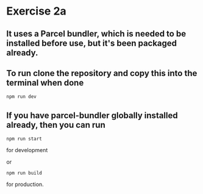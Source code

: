 # Exercise 2a

## It uses a Parcel bundler, which is needed to be installed before use, but it's been packaged already.
## To run clone the repository and copy this into the terminal when done

```npm run dev```

## If you have parcel-bundler globally installed already, then you can run

```npm run start```

for development

or 

```npm run build```

for production.
